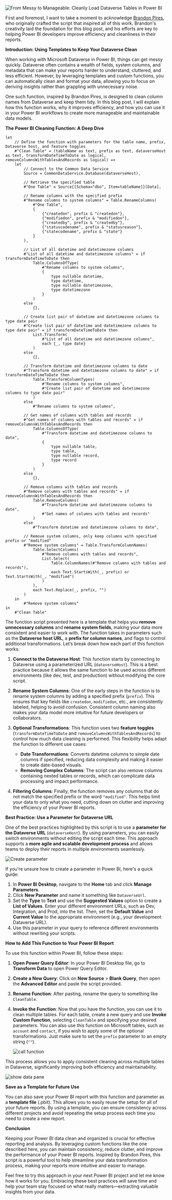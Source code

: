 ![From Messy to Manageable: Cleanly Load Dataverse Tables in Power BI](https://github.com/user-attachments/assets/58aa531e-bae7-4ed1-b88a-a54cf87b1db6)

First and foremost, I want to take a moment to acknowledge [Brandon Pires](https://www.linkedin.com/in/brandonpires/), who originally crafted the script that inspired all of this work. Brandon's creativity laid the foundation for this blog post, and his efforts are key to helping Power BI developers improve efficiency and cleanliness in their reports.

**Introduction: Using Templates to Keep Your Dataverse Clean**

When working with Microsoft Dataverse in Power BI, things can get messy quickly. Dataverse often contains a wealth of fields, system columns, and metadata that can make your reports harder to understand, cluttered, and less efficient. However, by leveraging templates and custom functions, you can automatically clean and format your data, allowing you to focus on deriving insights rather than grappling with unnecessary noise.

One such function, inspired by Brandon Pires, is designed to clean column names from Dataverse and keep them tidy. In this blog post, I will explain how this function works, why it improves efficiency, and how you can use it in your Power BI workflows to create more manageable and maintainable data models.

**The Power BI Cleaning Function: A Deep Dive**

```
let
    // Define the function with parameters for the table name, prefix, Dataverse host, and feature toggles
    #"Clean Table" = (tableName as text, prefix as text, dataverseHost as text, transformDateTimeToDate as logical, removeColumnsWithTablesAndRecords as logical) =>
    let
        // Connect to the Common Data Service
        Source = CommonDataService.Database(dataverseHost),
        
        // Retrieve the specified table
        #"One Table" = Source{[Schema="dbo", Item=tableName]}[Data],
        
        // Rename columns with the specified prefix
        #"Rename columns to system columns" = Table.RenameColumns(
            #"One Table",
            {
                {"createdon", prefix & "createdon"},
                {"modifiedon", prefix & "modifiedon"},
                {"createdby", prefix & "createdby"},
                {"statuscodename", prefix & "statusreason"},
                {"statecodename", prefix & "state"}
            }
        ),
        
        // List of all datetime and datetimezone columns
        #"List of all datetime and datetimezone columns" = if transformDateTimeToDate then
            Table.ColumnsOfType(
                #"Rename columns to system columns",
                {
                    type nullable datetime,
                    type datetime,
                    type nullable datetimezone,
                    type datetimezone
                }
            )
        else
            {},
        
        // Create list pair of datetime and datetimezone columns to type date pair
        #"Create list pair of datetime and datetimezone columns to type date pair" = if transformDateTimeToDate then
            List.Transform(
                #"List of all datetime and datetimezone columns",
                each {_, type date}
            )
        else
            {},
        
        // Transform datetime and datetimezone columns to date
        #"Transform datetime and datetimezone columns to date" = if transformDateTimeToDate then
            Table.TransformColumnTypes(
                #"Rename columns to system columns",
                #"Create list pair of datetime and datetimezone columns to type date pair"
            )
        else
            #"Rename columns to system columns",
        
        // Get names of columns with tables and records
        #"Get names of columns with tables and records" = if removeColumnsWithTablesAndRecords then
            Table.ColumnsOfType(
                #"Transform datetime and datetimezone columns to date",
                {
                    type nullable table,
                    type table,
                    type nullable record,
                    type record
                }
            )
        else
            {},
        
        // Remove columns with tables and records
        #"Remove columns with tables and records" = if removeColumnsWithTablesAndRecords then
            Table.RemoveColumns(
                #"Transform datetime and datetimezone columns to date",
                #"Get names of columns with tables and records"
            )
        else
            #"Transform datetime and datetimezone columns to date",
        
        // Remove system columns, only keep columns with specified prefix or "modified"
        #"Remove system columns" = Table.TransformColumnNames(
            Table.SelectColumns(
                #"Remove columns with tables and records",
                List.Select(
                    Table.ColumnNames(#"Remove columns with tables and records"),
                    each Text.StartsWith(_, prefix) or Text.StartsWith(_, "modified")
                )
            ),
            each Text.Replace(_, prefix, "")
        )
    in
        #"Remove system columns"
in
    #"Clean Table"

```

The function script presented here is a template that helps you **remove unnecessary columns** and **rename system fields**, making your data more consistent and easier to work with. The function takes in parameters such as the **Dataverse host URL**, a **prefix for column names**, and flags to control additional transformations. Let’s break down how each part of this function works:

1. **Connect to the Dataverse Host**: This function starts by connecting to Dataverse using a parameterized URL (`dataverseHost`). This is a best practice because it allows the same function to be used across different environments (like dev, test, and production) without modifying the core script.

2. **Rename System Columns**: One of the early steps in the function is to rename system columns by adding a specified prefix (`prefix`). This ensures that key fields like `createdon`, `modifiedon`, etc., are consistently labeled, helping to avoid confusion. Consistent column naming also makes your data model more intuitive for future developers or collaborators.

3. **Optional Transformations**: This function uses two **feature toggles** (`transformDateTimeToDate` and `removeColumnsWithTablesAndRecords`) to control how much data cleaning is performed. This flexibility helps adapt the function to different use cases:

   - **Date Transformations**: Converts datetime columns to simple date columns if specified, reducing data complexity and making it easier to create date-based visuals.
   - **Removing Complex Columns**: The script can also remove columns containing nested tables or records, which can complicate data processing and impact performance.

4. **Filtering Columns**: Finally, the function removes any columns that do not match the specified prefix or the word `"modified"`. This helps limit your data to only what you need, cutting down on clutter and improving the efficiency of your Power BI reports.

**Best Practice: Use a Parameter for Dataverse URL**

One of the best practices highlighted by this script is to use a **parameter for the Dataverse URL** (`dataverseHost`). By using parameters, you can easily switch environments without editing the script each time. This approach supports a **more agile and scalable development process** and allows teams to deploy their reports in multiple environments seamlessly.

![Create parameter](https://github.com/user-attachments/assets/ee084ac5-632e-4f02-b87b-c318903af495)

If you're unsure how to create a parameter in Power BI, here's a quick guide:

1. In **Power BI Desktop**, navigate to the **Home** tab and click **Manage Parameters**.
2. Click **New Parameter** and name it something like `DataverseUrl`.
3. Set the **Type** to **Text** and use the **Suggested Values** option to create a **List of Values**. Enter your different environment URLs, such as Dev, Integration, and Prod, into the list. Then, set the **Default Value** and **Current Value** to the appropriate environment (e.g., your development Dataverse URL).
4. Use this parameter in your query to reference different environments without rewriting your scripts.

**How to Add This Function to Your Power BI Report**

To use this function within Power BI, follow these steps:

1. **Open Power Query Editor**: In your Power BI Desktop file, go to **Transform Data** to open Power Query Editor.
2. **Create a New Query**: Click on **New Source** > **Blank Query**, then open the **Advanced Editor** and paste the script provided.
3. **Rename Function**: After pasting, rename the query to something like `CleanTable`.
4. **Invoke the Function**: Now that you have the function, you can use it to clean multiple tables. For each table, create a new query and use **Invoke Custom Function**, selecting `CleanTable` and specifying your desired parameters. You can also use this function on Microsoft tables, such as `account` and `contact`, if you wish to apply some of the optional transformations. Just make sure to set the `prefix` parameter to an empty string (`""`).
   
    ![call function](https://github.com/user-attachments/assets/f5d3cb0f-9e3d-4c14-bc5d-29354ae651ca)

This process allows you to apply consistent cleaning across multiple tables in Dataverse, significantly improving both efficiency and maintainability.

![show data pane](https://github.com/user-attachments/assets/77bb5350-5e83-41ad-91d9-09ed65fd79e3)

**Save as a Template for Future Use**

You can also save your Power BI report with this function and parameter as a **template file** (.pbit). This allows you to easily reuse the setup for all of your future reports. By using a template, you can ensure consistency across different projects and avoid repeating the setup process each time you need to create a new report.

**Conclusion**

Keeping your Power BI data clean and organized is crucial for effective reporting and analysis. By leveraging custom functions like the one described here, you can maintain consistency, reduce clutter, and improve the performance of your Power BI reports. Inspired by Brandon Pires, this script is a powerful tool to help streamline your data transformation process, making your reports more intuitive and easier to manage.

Feel free to try this approach in your next Power BI project and let me know how it works for you. Embracing these best practices will save time and help your team stay focused on what really matters—extracting valuable insights from your data.


<!--stackedit_data:
eyJoaXN0b3J5IjpbLTM0MzIxNjAzLC03MzgwOTUwXX0=
-->